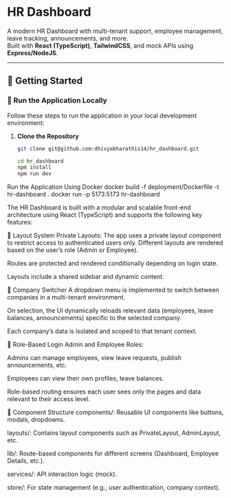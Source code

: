 # HR Dashboard

A modern HR Dashboard with multi-tenant support, employee management, leave tracking, announcements, and more.  
Built with **React (TypeScript)**, **TailwindCSS**, and mock APIs using **Express/NodeJS**.

---

## 🚀 Getting Started

### 🔧 Run the Application Locally

Follow these steps to run the application in your local development environment:

1. **Clone the Repository**

   ```bash
   git clone git@github.com:dhivyabharathis14/hr_dashboard.git

   cd hr_dashboard
   npm install
   npm run dev

   ```

Run the Application Using Docker
docker build -f deployment/Dockerfile -t hr-dashboard .
docker run -p 5173:5173 hr-dashboard

The HR Dashboard is built with a modular and scalable front-end architecture using React (TypeScript) and supports the following key features:

🔄 Layout System
Private Layouts:
The app uses a private layout component to restrict access to authenticated users only. Different layouts are rendered based on the user’s role (Admin or Employee).

Routes are protected and rendered conditionally depending on login state.

Layouts include a shared sidebar and dynamic content.

🏢 Company Switcher
A dropdown menu is implemented to switch between companies in a multi-tenant environment.

On selection, the UI dynamically reloads relevant data (employees, leave balances, announcements) specific to the selected company.

Each company’s data is isolated and scoped to that tenant context.

👥 Role-Based Login
Admin and Employee Roles:

Admins can manage employees, view leave requests, publish announcements, etc.

Employees can view their own profiles, leave balances.

Role-based routing ensures each user sees only the pages and data relevant to their access level.

🔧 Component Structure
components/: Reusable UI components like buttons, modals, dropdowns.

layouts/: Contains layout components such as PrivateLayout, AdminLayout, etc.

lib/: Route-based components for different screens (Dashboard, Employee Details, etc.).

services/: API interaction logic (mock).

store/: For state management (e.g., user authentication, company context).
